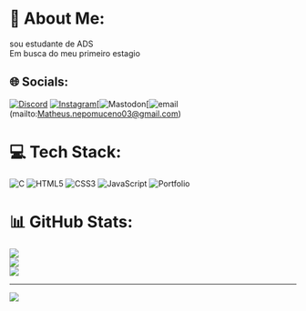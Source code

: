 # 💫 About Me:
sou estudante de ADS<br>Em busca do meu primeiro estagio


## 🌐 Socials:
[![Discord](https://img.shields.io/badge/Discord-%237289DA.svg?logo=discord&logoColor=white)](https://discord.gg/1153764784920068178) [![Instagram](https://img.shields.io/badge/Instagram-%23E4405F.svg?logo=Instagram&logoColor=white)](https://instagram.com/@theus.fx0 )[![Mastodon]([https://img.shields.io/badge/-MASTODON-%232B90D9?logo=mastodon&logoColor=white)[![email](https://img.shields.io/badge/Email-D14836?logo=gmail&logoColor=white)(mailto:Matheus.nepomuceno03@gmail.com) 

# 💻 Tech Stack:
![C](https://img.shields.io/badge/c-%2300599C.svg?style=for-the-badge&logo=c&logoColor=white) ![HTML5](https://img.shields.io/badge/html5-%23E34F26.svg?style=for-the-badge&logo=html5&logoColor=white) ![CSS3](https://img.shields.io/badge/css3-%231572B6.svg?style=for-the-badge&logo=css3&logoColor=white) ![JavaScript](https://img.shields.io/badge/javascript-%23323330.svg?style=for-the-badge&logo=javascript&logoColor=%23F7DF1E) ![Portfolio](https://img.shields.io/badge/Portfolio-%23000000.svg?style=for-the-badge&logo=firefox&logoColor=#FF7139)
# 📊 GitHub Stats:
![](https://github-readme-stats.vercel.app/api?username=1mxtheus&theme=dracula&hide_border=false&include_all_commits=false&count_private=false)<br/>
![](https://nirzak-streak-stats.vercel.app/?user=1mxtheus&theme=dracula&hide_border=false)<br/>
![](https://github-readme-stats.vercel.app/api/top-langs/?username=1mxtheus&theme=dracula&hide_border=false&include_all_commits=false&count_private=false&layout=compact)

---
[![](https://visitcount.itsvg.in/api?id=1mxtheus&icon=2&color=10)](https://visitcount.itsvg.in)

<!-- Proudly created with GPRM ( https://gprm.itsvg.in ) -->
